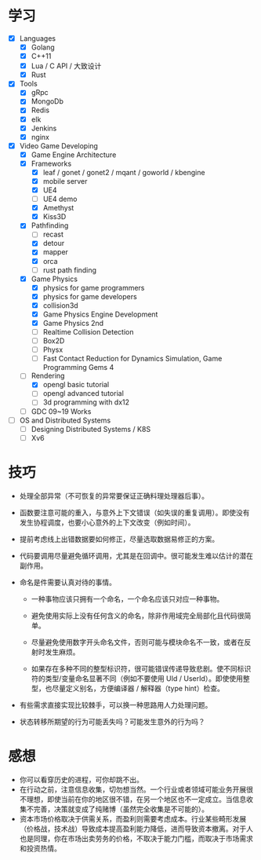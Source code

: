 # 学习

- [x] Languages
    - [x] Golang
    - [x] C++11
    - [x] Lua / C API / 大致设计
    - [x] Rust
- [x] Tools
    - [x] gRpc
    - [x] MongoDb
    - [x] Redis
    - [x] elk
    - [x] Jenkins
    - [x] nginx
- [x] Video Game Developing
    - [x] Game Engine Architecture
    - [x] Frameworks
        - [x] leaf / gonet / gonet2 / mqant / goworld / kbengine
        - [x] mobile server
        - [x] UE4
        - [ ] UE4 demo
        - [x] Amethyst
        - [x] Kiss3D
    - [x] Pathfinding
        - [ ] recast
        - [x] detour
        - [x] mapper
        - [x] orca
        - [ ] rust path finding
    - [x] Game Physics
        - [x] physics for game programmers
        - [x] physics for game developers
        - [x] collision3d
        - [x] Game Physics Engine Development
        - [x] Game Physics 2nd
        - [ ] Realtime Collision Detection
        - [ ] Box2D
        - [ ] Physx
        - [ ] Fast Contact Reduction for Dynamics Simulation, Game Programming Gems 4
    - [ ] Rendering
        - [x] opengl basic tutorial
        - [ ] opengl advanced tutorial
        - [ ] 3d programming with dx12
    - [ ] GDC 09~19 Works
- [ ] OS and Distributed Systems
    - [ ] Designing Distributed Systems / K8S
    - [ ] Xv6

# 技巧

- 处理全部异常（不可恢复的异常要保证正确料理处理器后事）。

- 函数要注意可能的重入，与意外上下文错误（如失误的重复调用）。即使没有发生协程调度，也要小心意外的上下文改变（例如时间）。

- 提前考虑线上出错数据要如何修正，尽量选取数据易修正的方案。

- 代码要调用尽量避免循环调用，尤其是在回调中。很可能发生难以估计的潜在副作用。

- 命名是件需要认真对待的事情。

  - 一种事物应该只拥有一个命名，一个命名应该只对应一种事物。
  - 避免使用实际上没有任何含义的命名，除非作用域完全局部化且代码很简单。

  - 尽量避免使用数字开头命名文件，否则可能与模块命名不一致，或者在反射时发生麻烦。
  - 如果存在多种不同的整型标识符，很可能错误传递导致悲剧。使不同标识符的类型/变量命名显著不同（例如不要使用 UId / UserId）。即使使用整型，也尽量定义别名，方便编译器 / 解释器（type hint）检查。

- 有些需求直接实现比较棘手，可以换一种思路用人力处理问题。

- 状态转移所期望的行为可能丢失吗？可能发生意外的行为吗？

# 感想

- 你可以看穿历史的进程，可你却跳不出。
- 在行动之前，注意信息收集，切勿想当然。一个行业或者领域可能业务开展很不理想，即使当前在你的地区很不错，在另一个地区也不一定成立。当信息收集不完善，决策就变成了纯赌博（虽然完全收集是不可能的）。
- 资本市场价格取决于供需关系，而盈利则需要考虑成本。行业某些畸形发展（价格战，技术战）导致成本提高盈利能力降低，进而导致资本撤离。对于人也是同理，你在市场出卖劳务的价格，不取决于能力门槛，而取决于市场需求和投资热情。